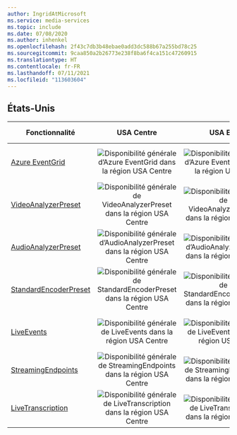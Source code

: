 ```yaml
---
author: IngridAtMicrosoft
ms.service: media-services
ms.topic: include
ms.date: 07/08/2020
ms.author: inhenkel
ms.openlocfilehash: 2f43c7db3b48ebae0add3dc588b67a255bd78c25
ms.sourcegitcommit: 9caa850a2b26773e238f8ba6f4ca151c47260915
ms.translationtype: HT
ms.contentlocale: fr-FR
ms.lasthandoff: 07/11/2021
ms.locfileid: "113603604"
---
```

<!--Feature availability in region-->

## <a name="united-states"></a>États-Unis

| Fonctionnalité                                                               |                                           USA Centre                                           |                                           USA Est                                           |                                           USA Est 2                                           |                                           Centre-Nord des États-Unis                                           |                                           États-Unis - partie centrale méridionale                                           |                                           USA Ouest                                           |                                           USA Ouest 2                                           | USA Ouest 3                                                                                        |                                         Centre-USA Ouest                                          |
| --------------------------------------------------------------------- | :--------------------------------------------------------------------------------------------: | :-----------------------------------------------------------------------------------------: | :-------------------------------------------------------------------------------------------: | :--------------------------------------------------------------------------------------------------: | :--------------------------------------------------------------------------------------------------: | :-----------------------------------------------------------------------------------------: | :-------------------------------------------------------------------------------------------: | ------------------------------------------------------------------------------------------------ | :----------------------------------------------------------------------------------------------: |
| [Azure EventGrid](../monitoring/reacting-to-media-services-events.md) |    ![Disponibilité générale d’Azure EventGrid dans la région USA Centre](../media/azure-clouds-regions/ga.svg)    |   ![Disponibilité générale d’Azure EventGrid dans la région USA Est](../media/azure-clouds-regions/ga.svg)    |    ![Disponibilité générale d’Azure EventGrid dans la région USA Est 2](../media/azure-clouds-regions/ga.svg)    |    ![Disponibilité générale d’Azure EventGrid dans la région USA Centre Nord](../media/azure-clouds-regions/ga.svg)    |    ![Disponibilité générale d’Azure EventGrid dans la région USA Centre Sud](../media/azure-clouds-regions/ga.svg)    |    ![Disponibilité générale d’Azure EventGrid dans la région USA Ouest](../media/azure-clouds-regions/ga.svg)    |    ![Disponibilité générale d’Azure EventGrid dans la région USA Ouest 2](../media/azure-clouds-regions/ga.svg)    | ![Disponibilité générale d’Azure EventGrid dans la région USA Ouest 3](../media/azure-clouds-regions/ga.svg)        |    ![Disponibilité générale d’Azure EventGrid dans la région Centre Ouest](../media/azure-clouds-regions/ga.svg)    |
| [VideoAnalyzerPreset](../analyze-video-audio-files-concept.md)        |  ![Disponibilité générale de VideoAnalyzerPreset dans la région USA Centre](../media/azure-clouds-regions/ga.svg)  |  ![Disponibilité générale de VideoAnalyzerPreset dans la région USA Est](../media/azure-clouds-regions/ga.svg)  |  ![Disponibilité générale de VideoAnalyzerPreset dans la région USA Est 2](../media/azure-clouds-regions/ga.svg)  |  ![Disponibilité générale de VideoAnalyzerPreset dans la région USA Centre Nord](../media/azure-clouds-regions/ga.svg)  |  ![Disponibilité générale de VideoAnalyzerPreset dans la région USA Centre Sud](../media/azure-clouds-regions/ga.svg)  |  ![Disponibilité générale de VideoAnalyzerPreset dans la région USA Ouest](../media/azure-clouds-regions/ga.svg)  |  ![Disponibilité générale de VideoAnalyzerPreset dans la région USA Ouest 2](../media/azure-clouds-regions/ga.svg)  |   |  ![Disponibilité générale de VideoAnalyzerPreset dans la région Centre Ouest](../media/azure-clouds-regions/ga.svg)  |
| [AudioAnalyzerPreset](../analyze-video-audio-files-concept.md)        |  ![Disponibilité générale d’AudioAnalyzerPreset dans la région USA Centre](../media/azure-clouds-regions/ga.svg)  |  ![Disponibilité générale d’AudioAnalyzerPreset dans la région USA Est](../media/azure-clouds-regions/ga.svg)  |  ![Disponibilité générale d’AudioAnalyzerPreset dans la région USA Est 2](../media/azure-clouds-regions/ga.svg)  |  ![Disponibilité générale d’AudioAnalyzerPreset dans la région USA Centre Nord](../media/azure-clouds-regions/ga.svg)  |  ![Disponibilité générale d’AudioAnalyzerPreset dans la région USA Centre Sud](../media/azure-clouds-regions/ga.svg)  |  ![Disponibilité générale d’AudioAnalyzerPreset dans la région USA Ouest](../media/azure-clouds-regions/ga.svg)  |  ![Disponibilité générale d’AudioAnalyzerPreset dans la région USA Ouest 2](../media/azure-clouds-regions/ga.svg)  |  |  ![Disponibilité générale d’AudioAnalyzerPreset dans la région Centre Ouest](../media/azure-clouds-regions/ga.svg)  |
| [StandardEncoderPreset](../encode-concept.md)                         | ![Disponibilité générale de StandardEncoderPreset dans la région USA Centre](../media/azure-clouds-regions/ga.svg) | ![Disponibilité générale de StandardEncoderPreset dans la région USA Est](../media/azure-clouds-regions/ga.svg) | ![Disponibilité générale de StandardEncoderPreset dans la région USA Est 2](../media/azure-clouds-regions/ga.svg) | ![Disponibilité générale de StandardEncoderPreset dans la région USA Centre Nord](../media/azure-clouds-regions/ga.svg) | ![Disponibilité générale de StandardEncoderPreset dans la région USA Centre Sud](../media/azure-clouds-regions/ga.svg) | ![Disponibilité générale de StandardEncoderPreset dans la région USA Ouest](../media/azure-clouds-regions/ga.svg) | ![Disponibilité générale de StandardEncoderPreset dans la région USA Ouest 2](../media/azure-clouds-regions/ga.svg) | ![Disponibilité générale d’Azure StandardEncoderPreset dans la région Ouest 3](../media/azure-clouds-regions/ga.svg) | ![Disponibilité générale de StandardEncoderPreset dans la région Centre Ouest](../media/azure-clouds-regions/ga.svg) |
| [LiveEvents](../stream-live-streaming-concept.md)                     |      ![Disponibilité générale de LiveEvents dans la région USA Centre](../media/azure-clouds-regions/ga.svg)       |      ![Disponibilité générale de LiveEvents dans la région USA Est](../media/azure-clouds-regions/ga.svg)       |      ![Disponibilité générale de LiveEvents dans la région USA Est 2](../media/azure-clouds-regions/ga.svg)       |      ![Disponibilité générale de LiveEvents dans la région USA Centre Nord](../media/azure-clouds-regions/ga.svg)       |      ![Disponibilité générale de LiveEvents dans la région USA Centre Sud](../media/azure-clouds-regions/ga.svg)       |      ![Disponibilité générale de LiveEvents dans la région USA Ouest](../media/azure-clouds-regions/ga.svg)       |      ![Disponibilité générale de LiveEvents dans la région USA Ouest 2](../media/azure-clouds-regions/ga.svg)       | ![Disponibilité générale de Azure LiveEvents dans la région Ouest 3](../media/azure-clouds-regions/ga.svg)            |      ![Disponibilité générale de LiveEvents dans la région Centre Ouest](../media/azure-clouds-regions/ga.svg)       |
| [StreamingEndpoints](../stream-streaming-endpoint-concept.md)         |  ![Disponibilité générale de StreamingEndpoints dans la région USA Centre](../media/azure-clouds-regions/ga.svg)   |  ![Disponibilité générale de StreamingEndpoints dans la région USA Est](../media/azure-clouds-regions/ga.svg)   |  ![Disponibilité générale de StreamingEndpoints dans la région USA Est 2](../media/azure-clouds-regions/ga.svg)   |  ![Disponibilité générale de StreamingEndpoints dans la région USA Centre Nord](../media/azure-clouds-regions/ga.svg)   |  ![Disponibilité générale de StreamingEndpoints dans la région USA Centre Sud](../media/azure-clouds-regions/ga.svg)   |  ![Disponibilité générale de StreamingEndpoints dans la région USA Ouest](../media/azure-clouds-regions/ga.svg)   |  ![Disponibilité générale de StreamingEndpoints dans la région USA Ouest 2](../media/azure-clouds-regions/ga.svg)   | ![Disponibilité générale de StreamingEndpoints dans la région Ouest 3](../media/azure-clouds-regions/ga.svg)          |  ![Disponibilité générale de StreamingEndpoints dans la région Centre Ouest](../media/azure-clouds-regions/ga.svg)   |
| [LiveTranscription](../live-event-live-transcription-how-to.md)       |   ![Disponibilité générale de LiveTranscription dans la région USA Centre](../media/azure-clouds-regions/ga.svg)   |   ![Disponibilité générale de LiveTranscription dans la région USA Est](../media/azure-clouds-regions/ga.svg)   |   ![Disponibilité générale de LiveTranscription dans la région USA Est 2](../media/azure-clouds-regions/ga.svg)   |   ![Disponibilité générale de LiveTranscription dans la région USA Centre Nord](../media/azure-clouds-regions/ga.svg)   |   ![Disponibilité générale de LiveTranscription dans la région USA Centre Sud](../media/azure-clouds-regions/ga.svg)   |   ![Disponibilité générale de LiveTranscription dans la région USA Ouest](../media/azure-clouds-regions/ga.svg)   |   ![Disponibilité générale de LiveTranscription dans la région USA Ouest 2](../media/azure-clouds-regions/ga.svg)   | ![Disponibilité générale de LiveTranscription dans la région Ouest 3](../media/azure-clouds-regions/ga.svg)           |   ![Disponibilité générale de LiveTranscription dans la région Centre Ouest](../media/azure-clouds-regions/ga.svg)   |